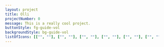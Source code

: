 ```yaml
---
layout: project
title: Olli
projectNumber: 0
message: This is a really cool project.
buttonStyle: fg-guide-vol
backgroundStyle: bg-guide-vol
listOfIcons: [["", ""], ["", ""], ["", ""], ["", ""], ["", ""], ["", ""]]
---
```

